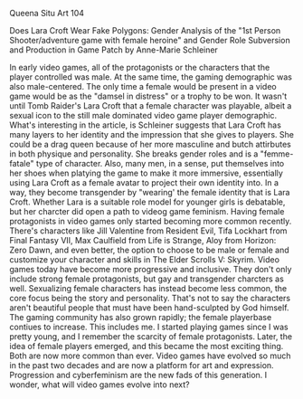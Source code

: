 Queena Situ
Art 104

Does Lara Croft Wear Fake Polygons: Gender Analysis of the "1st Person Shooter/adventure game with female heroine" and Gender Role Subversion and Production in Game Patch
            by Anne-Marie Schleiner
            
  In early video games, all of the protagonists or the characters that the player controlled was male. At the same time, the gaming demographic was also male-centered. The only time a female would be present in a video game would be as the "damsel in distress" or a trophy to be won. It wasn't until Tomb Raider's Lara Croft that a female character was playable, albeit a sexual icon to the still male dominated video game player demographic. 
  What's interesting in the article, is Schleiner suggests that Lara Croft has many layers to her identity and the impression that she gives to players. She could be a drag queen because of her more masculine and butch attirbutes in both physique and personality. She breaks gender roles and is a "femme-fatale" type of character. Also, many men, in a sense, put themselves into her shoes when platying the game to make it more immersive, essentially using Lara Croft as a female avatar to project their own identity into. In a way, they become transgender by "wearing' the female identity that is Lara Croft. Whether Lara is a suitable role model for younger girls is debatable, but her charcter did open a path to videog game feminism.
  Having female protagonists in video games only started becoming more common recently. There's characters like Jill Valentine from Resident Evil, Tifa Lockhart from Final Fantasy VII, Max Caulfield from Life is Strange, Aloy from Horizon: Zero Dawn, and even better, the option to choose to be male or female and customize your character and skills in The Elder Scrolls V: Skyrim. 
  Video games today have become more progressive and inclusive. They don't only include strong female protagonists, but gay and transgender charcters as well. Sexualizing female characters has instead become less common, the core focus being the story and personality. That's not to say the characters aren't beautiful people that must have been hand-sculpted by God himself. The gaming community has also grown rapidly; the female playerbase contiues to increase. This includes me. I started playing games since I was pretty young, and I remember the scarcity of female protagonists. Later, the idea of female players emerged, and this became the most exciting thing. Both are now more common than ever. Video games have evolved so much in the past two decades and are now a platform for art and expression. 
  Progression and cyberfeminism are the new fads of this generation. I wonder, what will video games evolve into next?

